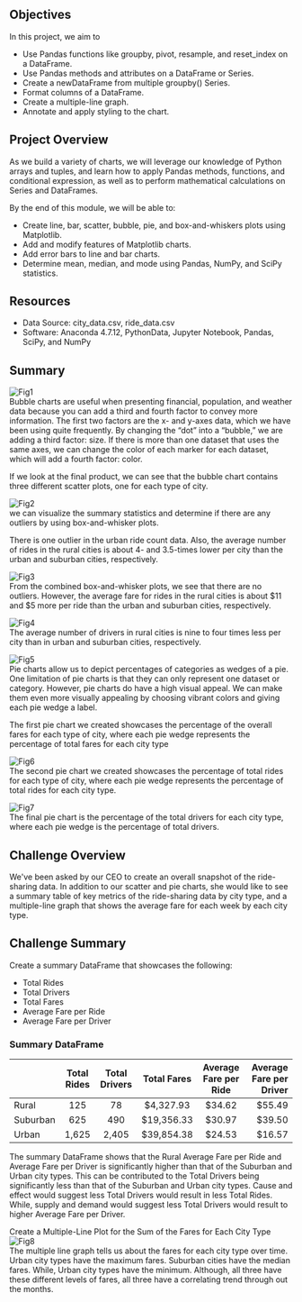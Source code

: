 ## Objectives
In this project, we aim to 
- Use Pandas functions like groupby, pivot, resample, and reset_index on a DataFrame.
- Use Pandas methods and attributes on a DataFrame or Series.
- Create a newDataFrame from multiple groupby() Series.
- Format columns of a DataFrame.
- Create a multiple-line graph.
- Annotate and apply styling to the chart.

## Project Overview
As we build a variety of charts, we will leverage our knowledge of Python arrays and tuples, and learn how to apply Pandas methods, functions, and conditional expression, as well as to perform mathematical calculations on Series and DataFrames.

By the end of this module, we will be able to:
- Create line, bar, scatter, bubble, pie, and box-and-whiskers plots using Matplotlib.
- Add and modify features of Matplotlib charts.
- Add error bars to line and bar charts.
- Determine mean, median, and mode using Pandas, NumPy, and SciPy statistics.

## Resources
- Data Source: city_data.csv, ride_data.csv 
- Software: Anaconda 4.7.12, PythonData, Jupyter Notebook, Pandas, SciPy, and NumPy

## Summary
![Fig1](https://github.com/Shannon-Goddard/PyBer_Analysis/blob/master/analysis/Fig1.png)<br/>
Bubble charts are useful when presenting financial, population, and weather data because you can add a third and fourth factor to convey more information.
The first two factors are the x- and y-axes data, which we have been using quite frequently. By changing the “dot” into a “bubble,” we are adding a third factor: size. If there is more than one dataset that uses the same axes, we can change the color of each marker for each dataset, which will add a fourth factor: color.

If we look at the final product, we can see that the bubble chart contains three different scatter plots, one for each type of city.

![Fig2](https://github.com/Shannon-Goddard/PyBer_Analysis/blob/master/analysis/Fig2.png)<br/>
we can visualize the summary statistics and determine if there are any outliers by using box-and-whisker plots.

There is one outlier in the urban ride count data. Also, the average number of rides in the rural cities is about 4- and 3.5-times lower per city than the urban and suburban cities, respectively.

![Fig3](https://github.com/Shannon-Goddard/PyBer_Analysis/blob/master/analysis/Fig3.png)<br/>
From the combined box-and-whisker plots, we see that there are no outliers. However, the average fare for rides in the rural cities is about $11 and $5 more per ride than the urban and suburban cities, respectively.

![Fig4](https://github.com/Shannon-Goddard/PyBer_Analysis/blob/master/analysis/Fig4.png)<br/>
The average number of drivers in rural cities is nine to four times less per city than in urban and suburban cities, respectively.

![Fig5](https://github.com/Shannon-Goddard/PyBer_Analysis/blob/master/analysis/Fig5.png)<br/>
Pie charts allow us to depict percentages of categories as wedges of a pie. One limitation of pie charts is that they can only represent one dataset or category. However, pie charts do have a high visual appeal. We can make them even more visually appealing by choosing vibrant colors and giving each pie wedge a label.

The first pie chart we created showcases the percentage of the overall fares for each type of city, where each pie wedge represents the percentage of total fares for each city type

![Fig6](https://github.com/Shannon-Goddard/PyBer_Analysis/blob/master/analysis/Fig6.png)<br/>
The second pie chart we created showcases the percentage of total rides for each type of city, where each pie wedge represents the percentage of total rides for each city type.

![Fig7](https://github.com/Shannon-Goddard/PyBer_Analysis/blob/master/analysis/Fig7.png)<br/>
The final pie chart is the percentage of the total drivers for each city type, where each pie wedge is the percentage of total drivers. 

## Challenge Overview
We've been asked by our CEO to create an overall snapshot of the ride-sharing data. In addition to our scatter and pie charts, she would like to see a summary table of key metrics of the ride-sharing data by city type, and a multiple-line graph that shows the average fare for each week by each city type.


## Challenge Summary
Create a summary DataFrame that showcases the following:

  - Total Rides
  - Total Drivers
  - Total Fares
  - Average Fare per Ride
  - Average Fare per Driver



### Summary DataFrame <br/>
|                | Total Rides    | Total Drivers  | Total Fares    | Average Fare per Ride| Average Fare per Driver |  
| -------------- |:--------------:|:--------------:|:--------------:|:--------------:|---------------:|
| Rural          | 125            | 78             | $4,327.93      | $34.62         | $55.49         | 
| Suburban       | 625            | 490            | $19,356.33     | $30.97         | $39.50         | 
| Urban          | 1,625          | 2,405          | $39,854.38     | $24.53         | $16.57         | 

The summary DataFrame shows that the Rural Average Fare per Ride and Average Fare per Driver is significantly higher than that of the Suburban and Urban city types. This can be contributed to the Total Drivers being significantly less than that of the Suburban and Urban city types. Cause and effect would suggest less Total Drivers would result in less Total Rides. While, supply and demand would suggest less Total Drivers would result to higher Average Fare per Driver. 

Create a Multiple-Line Plot for the Sum of the Fares for Each City Type
![Fig8](https://github.com/Shannon-Goddard/PyBer_Analysis/blob/master/analysis/Fig8.png)<br/>
The multiple line graph tells us about the fares for each city type over time. Urban city types have the maximum fares. Suburban cities have the median fares. While, Urban city types have the minimum. Although, all three have these different levels of fares, all three have a correlating trend through out the months.

